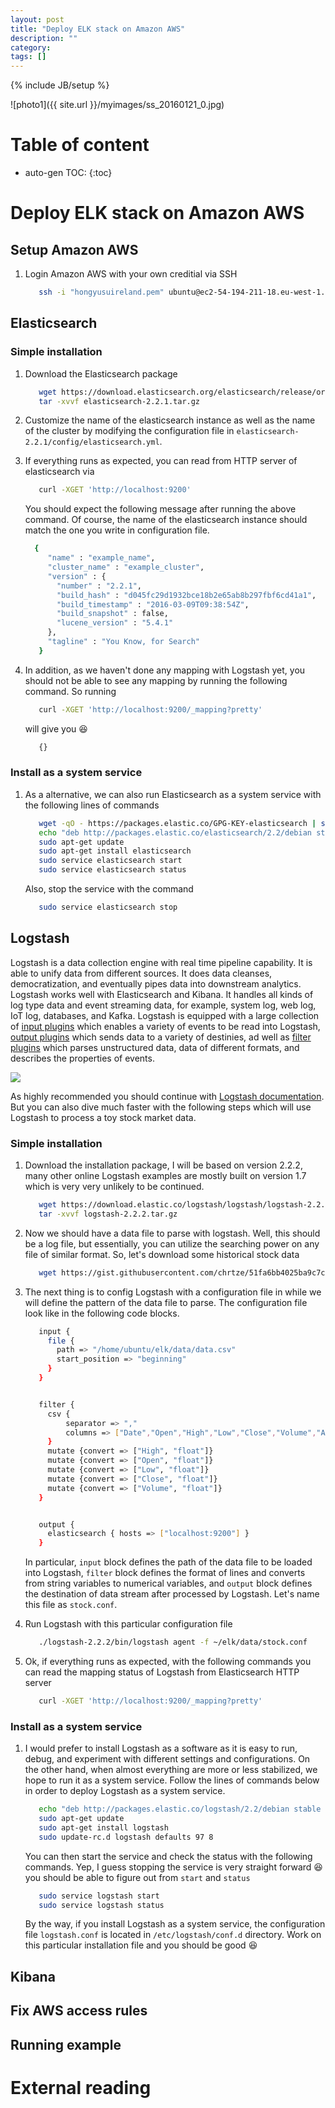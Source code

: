 ```yaml
---
layout: post
title: "Deploy ELK stack on Amazon AWS"
description: ""
category: 
tags: []
---
```

{% include JB/setup %}
<script type="text/javascript"
 src="http://cdn.mathjax.org/mathjax/latest/MathJax.js?config=TeX-AMS-MML_HTMLorMML">
</script>
 
 
![photo1]({{ site.url }}/myimages/ss_20160121_0.jpg)
 
# Table of content
* auto-gen TOC:
{:toc}

# Deploy ELK stack on Amazon AWS

## Setup Amazon AWS

1. Login Amazon AWS with your own creditial via SSH

   ```bash
      ssh -i "hongyusuireland.pem" ubuntu@ec2-54-194-211-18.eu-west-1.compute.amazonaws.com
   ```

## Elasticsearch

### Simple installation

1. Download the Elasticsearch package

   ```bash
	  wget https://download.elasticsearch.org/elasticsearch/release/org/elasticsearch/distribution/tar/elasticsearch/2.2.1/elasticsearch-2.2.1.tar.gz
	  tar -xvvf elasticsearch-2.2.1.tar.gz
   ```

1. Customize the name of the elasticsearch instance as well as the name of the cluster by modifying the configuration file in `elasticsearch-2.2.1/config/elasticsearch.yml`.

1. If everything runs as expected, you can read from HTTP server of elasticsearch via 

   ```bash
      curl -XGET 'http://localhost:9200'
   ```
   You should expect the following message after running the above command. Of course, the name of the elasticsearch instance should match the one you write in configuration file.

   ```bash
     {
	    "name" : "example_name",
	    "cluster_name" : "example_cluster",
	    "version" : {
	      "number" : "2.2.1",
	      "build_hash" : "d045fc29d1932bce18b2e65ab8b297fbf6cd41a1",
	      "build_timestamp" : "2016-03-09T09:38:54Z",
	      "build_snapshot" : false,
	      "lucene_version" : "5.4.1"
	    },
	    "tagline" : "You Know, for Search"
	  }
   ```
   
1. In addition, as we haven't done any mapping with Logstash yet, you should not be able to see any mapping by running the following command. So running
   
   ```bash
      curl -XGET 'http://localhost:9200/_mapping?pretty'
   ```
   
   will give you :laughing:
   
   ```bash
      {}
   ```
   
### Install as a system service

1. As a alternative, we can also run Elasticsearch as a system service with the following lines of commands
   ```bash
      wget -qO - https://packages.elastic.co/GPG-KEY-elasticsearch | sudo apt-key add -
	  echo "deb http://packages.elastic.co/elasticsearch/2.2/debian stable main" | sudo tee -a /etc/apt/sources.list.d/elasticsearch-2.2.list
	  sudo apt-get update
	  sudo apt-get install elasticsearch
	  sudo service elasticsearch start
	  sudo service elasticsearch status
   ```
   Also, stop the service with the command
   ```bash
      sudo service elasticsearch stop
   ```

## Logstash

Logstash is a data collection engine with real time pipeline capability. It is able to unify data from different sources. It does data cleanses, democratization, and eventually pipes data into downstream analytics. Logstash works well with Elasticsearch and Kibana. It handles all kinds of log type data and event streaming data, for example, system log, web log, IoT log, databases, and Kafka. Logstash is equipped with a large collection of [input plugins](https://www.elastic.co/guide/en/logstash/current/input-plugins.html) which enables a variety of events to be read into Logstash, [output plugins](https://www.elastic.co/guide/en/logstash/current/output-plugins.html) which sends data to a variety of destinies, ad well as [filter plugins](https://www.elastic.co/guide/en/logstash/current/filter-plugins.html) which parses unstructured data, data of different formats, and describes the properties of events.

![](https://www.elastic.co/guide/en/logstash/current/static/images/basic_logstash_pipeline.png)

As highly recommended you should continue with [Logstash documentation](https://www.elastic.co/guide/en/logstash/current/index.html). But you can also dive much faster with the following steps which will use Logstash to process a toy stock market data.

### Simple installation

1. Download the installation package, I will be based on version 2.2.2, many other online Logstash examples are mostly built on version 1.7 which is very very unlikely to be continued.

   ```bash
	  wget https://download.elastic.co/logstash/logstash/logstash-2.2.2.tar.gz
	  tar -xvvf logstash-2.2.2.tar.gz
   ```

1. Now we should have a data file to parse with logstash. Well, this should be a log file, but essentially, you can utilize the searching power on any file of similar format. So, let's download some historical stock data 
   ```bash
      wget https://gist.githubusercontent.com/chrtze/51fa6bb4025ba9c7c2b3/raw/9ca9e8bc33fd1b81f44b78f830a8e33d0dbf7646/data.csv
   ```

1. The next thing is to config Logstash with a configuration file in while we will define the pattern of the data file to parse. The configuration file look like in the following code blocks.
   ```bash
	  input {  
	    file {
	      path => "/home/ubuntu/elk/data/data.csv"
	      start_position => "beginning"    
	    }
	  }


	  filter {  
	    csv {
	        separator => ","
	        columns => ["Date","Open","High","Low","Close","Volume","Adj Close"]
	    }
	    mutate {convert => ["High", "float"]}
	    mutate {convert => ["Open", "float"]}
	    mutate {convert => ["Low", "float"]}
	    mutate {convert => ["Close", "float"]}
	    mutate {convert => ["Volume", "float"]}
	  }


	  output {
	    elasticsearch { hosts => ["localhost:9200"] }
	  }
   ```
   
   In particular, `input` block defines the path of the data file to be loaded into Logstash, `filter` block defines the format of lines and converts from string variables to numerical variables, and `output` block defines the destination of data stream after processed by Logstash. Let's name this file as `stock.conf`. 

1. Run Logstash with this particular configuration file
   ```bash
      ./logstash-2.2.2/bin/logstash agent -f ~/elk/data/stock.conf
   ```
   
1. Ok, if everything runs as expected, with the following commands you can read the mapping status of Logstash from Elasticsearch HTTP server
   ```bash 
      curl -XGET 'http://localhost:9200/_mapping?pretty'
   ```

### Install as a system service

1. I would prefer to install Logstash as a software as it is easy to run, debug, and experiment with different settings and configurations. On the other hand, when almost everything are more or less stabilized, we hope to run it as a system service. Follow the lines of commands below in order to deploy Logstash as a system service. 
   ```bash
      echo "deb http://packages.elastic.co/logstash/2.2/debian stable main" | sudo tee -a /etc/apt/sources.list
	  sudo apt-get update
	  sudo apt-get install logstash
	  sudo update-rc.d logstash defaults 97 8
   ```
   
   You can then start the service and check the status with the following commands. Yep, I guess stopping the service is very straight forward :laughing: you should be able to figure out from `start` and `status`		
   ```bash
	  sudo service logstash start
	  sudo service logstash status
   ```
   
   By the way, if you install Logstash as a system service, the configuration file `logstash.conf` is located in `/etc/logstash/conf.d` directory. Work on this particular installation file and you should be good :laughing:


## Kibana

## Fix AWS access rules

## Running example

# External reading